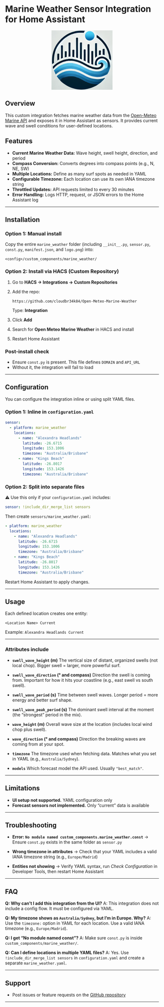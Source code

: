 # Marine Weather Sensor Integration for Home Assistant

<p align="center">
  <img src="https://raw.githubusercontent.com/cloudbr34k84/home-assistant-Open-Meteo-Marine-Weather/main/open_meteo_marine_weather_logo.png" width="200">
</p>

## Overview

This custom integration fetches marine weather data from the [Open-Meteo Marine API](https://marine-api.open-meteo.com/v1/marine) and exposes it in Home Assistant as sensors.
It provides current wave and swell conditions for user-defined locations.

## Features

* **Current Marine Weather Data:** Wave height, swell height, direction, and period
* **Compass Conversion:** Converts degrees into compass points (e.g., N, NE, SW)
* **Multiple Locations:** Define as many surf spots as needed in YAML
* **Configurable Timezone:** Each location can use its own IANA timezone string
* **Throttled Updates:** API requests limited to every 30 minutes
* **Error Handling:** Logs HTTP, request, or JSON errors to the Home Assistant log

---

## Installation

### Option 1: Manual install

Copy the entire `marine_weather` folder (including `__init__.py`, `sensor.py`, `const.py`, `manifest.json`, and `logo.png`) into:

```
<config>/custom_components/marine_weather/
```

### Option 2: Install via HACS (Custom Repository)

1. Go to **HACS → Integrations → Custom Repositories**
2. Add the repo:

   ```
   https://github.com/cloudbr34k84/Open-Meteo-Marine-Weather
   ```

   Type: **Integration**
3. Click **Add**
4. Search for **Open Meteo Marine Weather** in HACS and install
5. Restart Home Assistant

### Post-install check

* Ensure `const.py` is present. This file defines `DOMAIN` and `API_URL`
* Without it, the integration will fail to load

---

## Configuration

You can configure the integration inline or using split YAML files.

### Option 1: Inline in `configuration.yaml`

```yaml
sensor:
  - platform: marine_weather
    locations:
      - name: "Alexandra Headlands"
        latitude: -26.6715
        longitude: 153.1006
        timezone: "Australia/Brisbane"
      - name: "Kings Beach"
        latitude: -26.8017
        longitude: 153.1426
        timezone: "Australia/Brisbane"
```

### Option 2: Split into separate files

⚠️ Use this only if your `configuration.yaml` includes:

```yaml
sensor: !include_dir_merge_list sensors
```

Then create `sensors/marine_weather.yaml`:

```yaml
- platform: marine_weather
  locations:
    - name: "Alexandra Headlands"
      latitude: -26.6715
      longitude: 153.1006
      timezone: "Australia/Brisbane"
    - name: "Kings Beach"
      latitude: -26.8017
      longitude: 153.1426
      timezone: "Australia/Brisbane"
```

Restart Home Assistant to apply changes.

---

## Usage

Each defined location creates one entity:

```
<Location Name> Current
```

Example: `Alexandra Headlands Current`

---

### Attributes include

* **`swell_wave_height` (m)**
  The vertical size of distant, organized swells (not local chop). Bigger swell = larger, more powerful surf.

* **`swell_wave_direction` (° and compass)**
  Direction the swell is coming from. Important for how it hits your coastline (e.g., east swell vs south swell).

* **`swell_wave_period` (s)**
  Time between swell waves. Longer period = more energy and better surf shape.

* **`swell_wave_peak_period` (s)**
  The dominant swell interval at the moment (the “strongest” period in the mix).

* **`wave_height` (m)**
  Overall wave size at the location (includes local wind chop plus swell).

* **`wave_direction` (° and compass)**
  Direction the breaking waves are coming from at your spot.

* **`timezone`**
  The timezone used when fetching data. Matches what you set in YAML (e.g., `Australia/Sydney`).

* **`models`**
  Which forecast model the API used. Usually `"best_match"`.

---

## Limitations

* **UI setup not supported.** YAML configuration only
* **Forecast sensors not implemented.** Only “current” data is available

---

## Troubleshooting

* **Error: `No module named custom_components.marine_weather.const`**
  → Ensure `const.py` exists in the same folder as `sensor.py`

* **Wrong timezone in attributes**
  → Check that your YAML includes a valid IANA timezone string (e.g., `Europe/Madrid`)

* **Entities not showing**
  → Verify YAML syntax, run *Check Configuration* in Developer Tools, then restart Home Assistant

---

## FAQ

**Q: Why can’t I add this integration from the UI?**
A: This integration does not include a config flow. It must be configured via YAML.

**Q: My timezone shows as `Australia/Sydney`, but I’m in Europe. Why?**
A: Use the `timezone:` option in YAML for each location. Use a valid IANA timezone (e.g., `Europe/Madrid`).

**Q: I get “No module named const”?**
A: Make sure `const.py` is inside `custom_components/marine_weather/`.

**Q: Can I define locations in multiple YAML files?**
A: Yes. Use `!include_dir_merge_list sensors` in `configuration.yaml` and create a separate `marine_weather.yaml`.

---

## Support

* Post issues or feature requests on the [GitHub repository](https://github.com/cloudbr34k84/Open-Meteo-Marine-Weather)

---
